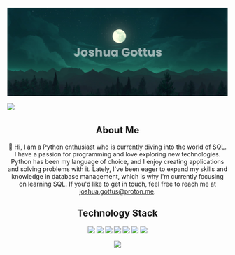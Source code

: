 [![MasterHead](https://github.com/GottusJ/GottusJ/blob/main/banner.png)](https://github.com/GottusJ/GottusJ)

![](https://komarev.com/ghpvc/?username=GottusJ&color=blue)


<div align=center>

 <h2 align="center">About Me</h2>
 
👋 Hi, I am a Python enthusiast who is currently diving into the world of SQL. I have a passion for programming and love exploring new technologies. Python has been my language of choice, and I enjoy creating applications and solving problems with it. Lately, I've been eager to expand my skills and knowledge in database management, which is why I'm currently focusing on learning SQL. If you'd like to get in touch, feel free to reach me at joshua.gottus@proton.me.
</div>

<h2 align="center">Technology Stack</h2>

<p align="center">
<img src="https://img.shields.io/badge/-Python-black?style=flat-square&logo=python"/>
<img src="https://img.shields.io/badge/-HTML5-black?style=flat-square&logo=html5&logoColor=orange"/>
<img src="https://img.shields.io/badge/-CSS3-black?style=flat-square&logo=css3&logoColor=blue"/>
<img src="https://img.shields.io/badge/-JavaScript-black?style=flat-square&logo=javascript"/>
<img src="https://img.shields.io/badge/-Nodejs-black?style=flat-square&logo=Node.js"/>
<img src="https://img.shields.io/badge/-Git-black?style=flat-square&logo=git"/>
<img src="https://img.shields.io/badge/-GitHub-black?style=flat-square&logo=github"/>
</p>

<p align = "center">
  <img src = "https://github-readme-stats.vercel.app/api/top-langs/?username=GottusJ&theme=gotham">
</p>

